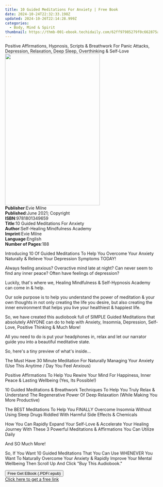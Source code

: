 ```yaml
---
title: 10 Guided Meditations For Anxiety | Free Book
date: 2024-10-24T22:32:33.198Z
updated: 2024-10-26T22:14:28.999Z
categories:
  - Body, Mind & Spirit
thumbnail: https://thmb-001-ebook.techidaily.com/62ff97985279f0c662875a8b7ab0067dbcff5f605bf18344b9f3be3f25b22505.jpg
---
```

<main id="book-container">
  <div class="flex flex-col">
    <div class="book-brief flex-1 py-6 px-4 sm:p-6 md:py-10 md:px-8">
      <!-- brief-->
      <div class="book-brief-main">
        Positive Affirmations, Hypnosis, Scripts & Breathwork For Panic Attacks,
        Depression, Relaxation, Deep Sleep, Overthinking & Self-Love
      </div>
    </div>
    <div
      class="book-meta-info flex-1 grid gap-4 col-start-1 col-end-3 row-start-1 sm:mb-6 sm:grid-cols-4 lg:gap-6 lg:col-start-2 lg:row-end-6 lg:row-span-6 lg:mb-0"
    >
      <div
        class="book-meta-info-left place-content-center mt-4 p-4 text-sm leading-6 col-start-2 col-span-2 dark:text-slate-400"
      >
        <img
          class="w-full h-500 object-cover rounded-lg sm:h-255 sm:col-span-2 lg:col-span-full"
          src="https://img-001-ebook.techidaily.com/d7674a4710173327e9559c137536b033750985bfb5a397817ce96517f0b55448.jpg"
          alt=""
          width="312"
          height="500"
        />
      </div>
      <div
        class="book-meta-info-right mt-2 col-start-1 row-start-2 col-span-3 self-center"
      >
        <!-- meta data  -->
        <div class="flex flex-col px-4 md:px-8">
          <div class="flex-1">
            <strong>Publisher</strong>:<span class="px-2">Evie Milne</span>
          </div>
          <div class="flex-1">
            <strong>Published</strong>:<span class="px-2"
              >June 2021; Copyright</span
            >
          </div>
          <div class="flex-1">
            <strong>ISBN</strong>:<span class="px-2">9781801349659</span>
          </div>
          <div class="flex-1">
            <strong>Title</strong>:<span class="px-2"
              >10 Guided Meditations For Anxiety</span
            >
          </div>
          <div class="flex-1">
            <strong>Author</strong>:<span class="px-2"
              >Self-Healing Mindfulness Academy</span
            >
          </div>
          <div class="flex-1">
            <strong>Imprint</strong>:<span class="px-2">Evie Milne</span>
          </div>
          <div class="flex-1">
            <strong>Language</strong>:<span class="px-2">English</span>
          </div>
          <div class="flex-1">
            <strong>Number of Pages</strong>:<span class="px-2">188</span>
          </div>
        </div>
      </div>
    </div>
    <div class="book-description flex-1 py-6 px-4 sm:p-6 md:py-10 md:px-8">
      <div class="book-description-main">
        <div accordion-content="" id="description">
          <p></p>
          <p>
            Introducing 10 Of Guided Meditations To Help You Overcome Your
            Anxiety Naturally &amp; Relieve Your Depression Symptoms TODAY!
          </p>
          <p>
            Always feeling anxious? Overactive mind late at night? Can never
            seem to find any inner peace? Often have feelings of depression?
          </p>
          <p>
            Luckily, that's where we, Healing Mindfulness &amp; Self-Hypnosis
            Academy can come in &amp; help.
          </p>
          <p>
            Our sole purpose is to help you understand the power of meditation
            &amp; your own thoughts in not only creating the life you desire,
            but also creating the inner environment that helps you live your
            healthiest &amp; happiest life.&nbsp;
          </p>
          <p>
            So, we have created this audiobook full of SIMPLE Guided Meditations
            that absolutely ANYONE can do to help with Anxiety, Insomnia,
            Depression, Self-Love, Positive Thinking &amp; Much More!&nbsp;
          </p>
          <p>
            All you need to do is put your headphones in, relax and let our
            narrator guide you into a beautiful meditative state.&nbsp;
          </p>
          <p>So, here's a tiny preview of what's inside...</p>
          <p>
            The Must Have 30 Minute Meditation For Naturally Managing Your
            Anxiety (Use This Anytime / Day You Feel Anxious)
          </p>
          <p>
            Positive Affirmations To Help You Rewire Your Mind For Happiness,
            Inner Peace &amp; Lasting Wellbeing (Yes, Its Possible!)&nbsp;
          </p>
          <p>
            10 Guided Meditations &amp; Breathwork Techniques To Help You Truly
            Relax &amp; Understand The Regenerative Power Of Deep Relaxation
            (While Making You More Productive)
          </p>
          <p>
            The BEST Meditations To Help You FINALLY Overcome Insomnia Without
            Using Sleep Drugs Riddled With Harmful Side Effects &amp;
            Chemicals&nbsp;
          </p>
          <p>
            How You Can Rapidly Expand Your Self-Love &amp; Accelerate Your
            Healing Journey With These 3 Powerful Meditations &amp; Affirmations
            You Can Utilize Daily&nbsp;
          </p>
          <p>And SO Much More!&nbsp;</p>
          <p>
            So, If You Want 10 Guided Meditations That You Can Use WHENEVER You
            Want To Naturally Overcome Your Anxiety &amp; Rapidly Improve Your
            Mental Wellbeing Then Scroll Up And Click "Buy This
            Audiobook."&nbsp;
          </p>
          <p></p>
        </div>
        <div class="accordion-fader"></div>
      </div>
    </div>
    <div class="book-excerpts flex-1 py-6 px-4 sm:p-6 md:py-10 md:px-8"></div>
    <div
      class="book-about-author flex-1 py-6 px-4 sm:p-6 md:py-10 md:px-8"
    ></div>
    <div class="book-free-get flex-1 py-6 px-4 sm:p-6 md:py-10 md:px-8">
      <button
        id="btn-free-get"
        class="bg-blue-500 hover:bg-blue-700 text-white font-bold py-2 px-4 rounded"
      >
        Free Get EBook (.PDF/.epub)
      </button>
      <div id="countdown-display" class="px-2 text-lg mt-2"></div>
      <a
        id="free-link"
        class="hidden bg-blue-500 hover:bg-blue-700 text-white font-bold py-2 px-4 rounded"
        href="https://www.ebooks.com/en-us/book/210309589/10-guided-meditations-for-anxiety/self-healing-mindfulness-academy/"
        target="_blank"
        >Click here to get a free link</a
      >
    </div>
    <script>
      let countdownTime = 0;
      let countdownInterval = null;
      document
        .getElementById('btn-free-get')
        .addEventListener('click', startCountdown);
      function startCountdown() {
        countdownTime = new Date().getTime() + 60000 * 3;
        countdownInterval = setInterval(updateCountdown, 1000);
        document.getElementById('btn-free-get').disabled = true;
        document
          .getElementById('btn-free-get')
          .classList.add('bg-gray-500', 'cursor-not-allowed');
      }
      function updateCountdown() {
        let currentTime = new Date().getTime();
        let timeLeft = countdownTime - currentTime;
        let secondsLeft = Math.floor(timeLeft / 1000);
        document.getElementById('countdown-display').innerHTML =
          `Remaining time: ${secondsLeft} seconds.`;
        if (secondsLeft <= 0) {
          clearInterval(countdownInterval);
          document.getElementById('btn-free-get').classList.add('hidden');
          document.getElementById('free-link').classList.remove('hidden');
          document.getElementById('countdown-display').innerHTML = '';
        }
      }
    </script>
  </div>
</main>

<ins class="adsbygoogle"
      style="display:block"
      data-ad-client="ca-pub-7571918770474297"
      data-ad-slot="8358498916"
      data-ad-format="auto"
      data-full-width-responsive="true"></ins>
    